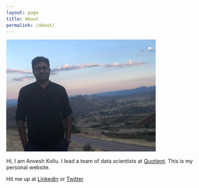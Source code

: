 ```yaml
---
layout: page
title: About
permalink: /about/
---
```

<img src="/assets/anvesh.jpg" alt="drawing" width="400"/>

Hi, I am Anvesh Kollu. I lead a team of data scientists at [Quotient](https://quotient.com). This is my personal website.


Hit me up at [LinkedIn](https://linkedin.com/in/kanvesh) or [Twitter](https://twitter.com/decentgrad)
